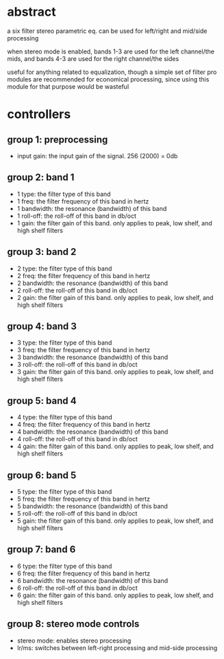 # abstract

a six filter stereo parametric eq. can be used for left/right and mid/side processing

when stereo mode is enabled, bands 1-3 are used for the left channel/the mids, and bands 4-3 are used for the right channel/the sides

useful for anything related to equalization, though a simple set of filter pro modules are recommended for economical processing, since using this module for that purpose would be wasteful

# controllers

## group 1: preprocessing

- input gain: the input gain of the signal. 256 (2000) = 0db

## group 2: band 1

- 1 type: the filter type of this band
- 1 freq: the filter frequency of this band in hertz
- 1 bandwidth: the resonance (bandwidth) of this band
- 1 roll-off: the roll-off of this band in db/oct
- 1 gain: the filter gain of this band. only applies to peak, low shelf, and high shelf filters

## group 3: band 2

- 2 type: the filter type of this band
- 2 freq: the filter frequency of this band in hertz
- 2 bandwidth: the resonance (bandwidth) of this band
- 2 roll-off: the roll-off of this band in db/oct
- 2 gain: the filter gain of this band. only applies to peak, low shelf, and high shelf filters

## group 4: band 3

- 3 type: the filter type of this band
- 3 freq: the filter frequency of this band in hertz
- 3 bandwidth: the resonance (bandwidth) of this band
- 3 roll-off: the roll-off of this band in db/oct
- 3 gain: the filter gain of this band. only applies to peak, low shelf, and high shelf filters

## group 5: band 4

- 4 type: the filter type of this band
- 4 freq: the filter frequency of this band in hertz
- 4 bandwidth: the resonance (bandwidth) of this band
- 4 roll-off: the roll-off of this band in db/oct
- 4 gain: the filter gain of this band. only applies to peak, low shelf, and high shelf filters

## group 6: band 5

- 5 type: the filter type of this band
- 5 freq: the filter frequency of this band in hertz
- 5 bandwidth: the resonance (bandwidth) of this band
- 5 roll-off: the roll-off of this band in db/oct
- 5 gain: the filter gain of this band. only applies to peak, low shelf, and high shelf filters

## group 7: band 6

- 6 type: the filter type of this band
- 6 freq: the filter frequency of this band in hertz
- 6 bandwidth: the resonance (bandwidth) of this band
- 6 roll-off: the roll-off of this band in db/oct
- 6 gain: the filter gain of this band. only applies to peak, low shelf, and high shelf filters

## group 8: stereo mode controls

- stereo mode: enables stereo processing
- lr/ms: switches between left-right processing and mid-side processing